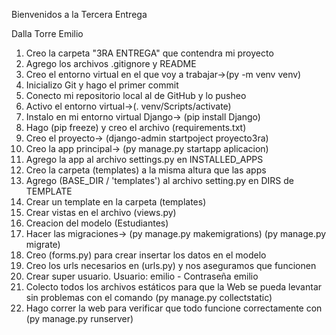 Bienvenidos a la Tercera Entrega

Dalla Torre Emilio
1) Creo la carpeta "3RA ENTREGA" que contendra mi proyecto
2) Agrego los archivos .gitignore y README
3) Creo el entorno virtual en el que voy a trabajar->(py -m venv venv)
4) Inicializo Git y hago el primer commit
5) Conecto mi repositorio local al de GitHub y lo pusheo
6) Activo el entorno virtual->(. venv/Scripts/activate)
7) Instalo en mi entorno virtual Django-> (pip install Django)
8) Hago (pip freeze) y creo el archivo (requirements.txt)
9) Creo el proyecto-> (django-admin startpoject proyecto3ra)
10) Creo la app principal-> (py manage.py startapp aplicacion)
11) Agrego la app al archivo settings.py en INSTALLED_APPS
12) Creo la carpeta (templates) a la misma altura que las apps
13) Agrego (BASE_DIR / 'templates') al archivo setting.py en DIRS de TEMPLATE
14) Crear un template en la carpeta (templates) 
15) Crear vistas en el archivo (views.py)
16) Creacion del modelo (Estudiantes)
17) Hacer las migraciones-> (py manage.py makemigrations) (py manage.py migrate)
18) Creo (forms.py) para crear insertar los datos en el modelo
19) Creo los urls necesarios en (urls.py) y nos aseguramos que funcionen
20) Crear super usuario. Usuario: emilio - Contraseña emilio
21) Colecto todos los archivos estáticos para que la Web se pueda levantar sin problemas
con el comando (py manage.py collectstatic)
22) Hago correr la web para verificar que todo funcione correctamente con (py manage.py runserver)

